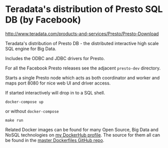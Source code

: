 Teradata's distribution of Presto SQL DB (by Facebook)
======================================================

http://www.teradata.com/products-and-services/Presto/Presto-Download

Teradata's distribution of Presto DB - the distributed interactive high scale SQL engine for Big Data.

Includes the ODBC and JDBC drivers for Presto.

For all the Facebook Presto releases see the adjacent `presto-dev` directory.

Starts a single Presto node which acts as both coordinator and worker and maps port 8080 for nice web UI and driver access.

If started interactively will drop in to a SQL shell.

```
docker-compose up
```

or without `docker-compose`

```
make run
```

Related Docker images can be found for many Open Source, Big Data and NoSQL technologies on [my DockerHub profile](https://hub.docker.com/r/harisekhon). The source for them all can be found in the [master Dockerfiles GitHub repo](https://github.com/HariSekhon/Dockerfiles/).
